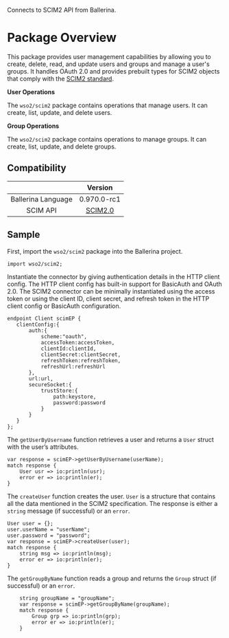 Connects to SCIM2 API from Ballerina.

# Package Overview
 
This package provides user management capabilities by allowing you to create, delete, read, and update users and groups and manage a user's groups. It handles OAuth 2.0 and provides prebuilt types for SCIM2 objects that comply with the [SCIM2 standard](http://www.simplecloud.info/).

**User Operations**

The `wso2/scim2` package contains operations that manage users. It can create, list, update, and delete users.

**Group Operations**

The `wso2/scim2` package contains operations to manage groups. It can create, list, update, and delete groups.

## Compatibility

|                                 |       Version                  |
|  :---------------------------:  |  :---------------------------: |
|  Ballerina Language             |   0.970.0-rc1                  |
|  SCIM API                       |   [SCIM2.0](https://tools.ietf.org/html/rfc7643#section-8.3)|

## Sample
First, import the `wso2/scim2` package into the Ballerina project.

```ballerina
import wso2/scim2;
```

Instantiate the connector by giving authentication details in the HTTP client config. The HTTP client config has built-in support for BasicAuth and OAuth 2.0. The SCIM2 connector can be minimally instantiated using the access token or using the client ID, client secret, and refresh token in the HTTP client config or BasicAuth configuration.

```ballerina
endpoint Client scimEP {
   clientConfig:{
       auth:{
           scheme:"oauth",
           accessToken:accessToken,
           clientId:clientId,
           clientSecret:clientSecret,
           refreshToken:refreshToken,
           refreshUrl:refreshUrl
       },
       url:url,
       secureSocket:{
           trustStore:{
               path:keystore,
               password:password
           }
       }
   }
};
```

The `getUserByUsername` function retrieves a user and returns a `User` struct with the user’s attributes.

```ballerina
var response = scimEP->getUserByUsername(userName);
match response {
    User usr => io:println(usr);
    error er => io:println(er);
}
```

The `createUser` function creates the user. `User` is a structure that contains all the data mentioned in the SCIM2 specification. The response is either a `string` message (if successful) or an `error`.

```ballerina
User user = {};
user.userName = "userName";
user.password = "password";
var response = scimEP->createUser(user);
match response {
    string msg => io:println(msg);
    error er => io:println(er);
}
```

The `getGroupByName` function reads a group and returns the `Group` struct (if successful) or an `error`.
```ballerina
    string groupName = "groupName";
    var response = scimEP->getGroupByName(groupName);
    match response {
        Group grp => io:println(grp);
        error er => io:println(er);
    }
```
